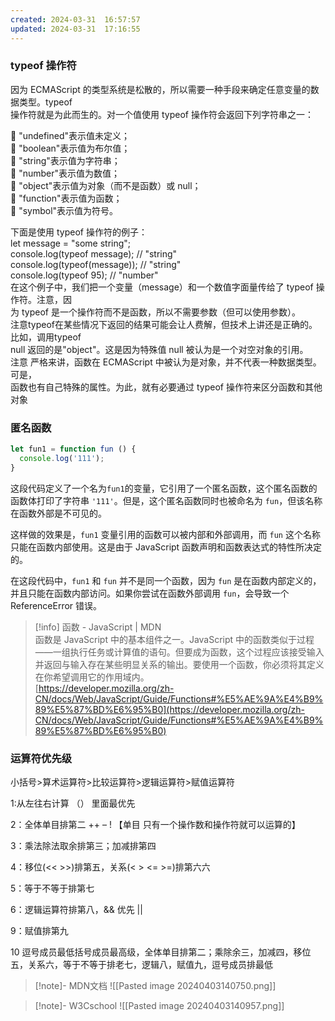 ```yaml
---
created: 2024-03-31  16:57:57
updated: 2024-03-31  17:16:55
---
```

  

### typeof 操作符

  
因为 ECMAScript 的类型系统是松散的，所以需要一种手段来确定任意变量的数据类型。typeof  
操作符就是为此而生的。对一个值使用 typeof 操作符会返回下列字符串之一：  

  
 "undefined"表示值未定义；  
 "boolean"表示值为布尔值；  
 "string"表示值为字符串；  
 "number"表示值为数值；  
 "object"表示值为对象（而不是函数）或 null；  
 "function"表示值为函数；  
 "symbol"表示值为符号。  

  
下面是使用 typeof 操作符的例子：  
let message = "some string";  
console.log(typeof message); // "string"  
console.log(typeof(message)); // "string"  
console.log(typeof 95); // "number"  
在这个例子中，我们把一个变量（message）和一个数值字面量传给了 typeof 操作符。注意，因  
为 typeof 是一个操作符而不是函数，所以不需要参数（但可以使用参数）。  
注意typeof在某些情况下返回的结果可能会让人费解，但技术上讲还是正确的。比如，调用typeof  
null 返回的是"object"。这是因为特殊值 null 被认为是一个对空对象的引用。  
注意 严格来讲，函数在 ECMAScript 中被认为是对象，并不代表一种数据类型。可是，  
函数也有自己特殊的属性。为此，就有必要通过 typeof 操作符来区分函数和其他对象  

  

  

  

### 匿名函数

```JavaScript
let fun1 = function fun () { 
  console.log('111');
}
```

  

这段代码定义了一个名为`fun1`的变量，它引用了一个匿名函数，这个匿名函数的函数体打印了字符串 `'111'`。但是，这个匿名函数同时也被命名为 `fun`，但该名称在函数外部是不可见的。

这样做的效果是，`fun1` 变量引用的函数可以被内部和外部调用，而 `fun` 这个名称只能在函数内部使用。这是由于 JavaScript 函数声明和函数表达式的特性所决定的。

在这段代码中，`fun1` 和 `fun` 并不是同一个函数，因为 `fun` 是在函数内部定义的，并且只能在函数内部访问。如果你尝试在函数外部调用 `fun`，会导致一个 ReferenceError 错误。

  

  

> [!info] 函数 - JavaScript | MDN  
> 函数是 JavaScript 中的基本组件之一。JavaScript 中的函数类似于过程——一组执行任务或计算值的语句。但要成为函数，这个过程应该接受输入并返回与输入存在某些明显关系的输出。要使用一个函数，你必须将其定义在你希望调用它的作用域内。  
> [https://developer.mozilla.org/zh-CN/docs/Web/JavaScript/Guide/Functions#%E5%AE%9A%E4%B9%89%E5%87%BD%E6%95%B0](https://developer.mozilla.org/zh-CN/docs/Web/JavaScript/Guide/Functions#%E5%AE%9A%E4%B9%89%E5%87%BD%E6%95%B0)  

  

### 运算符优先级

小括号>算术运算符>比较运算符>逻辑运算符>赋值运算符

1:从左往右计算 （） 里面最优先

2：全体单目排第二 ++ – ! 【单目 只有一个操作数和操作符就可以运算的】

3：乘法除法取余排第三；加减排第四

4：移位(<< >>)排第五，关系(< > <= >=)排第六六

5：等于不等于排第七

6：逻辑运算符排第八，&& 优先 ||

9：赋值排第九

10 逗号成员最低括号成员最高级，全体单目排第二；乘除余三，加减四，移位五，关系六，等于不等于排老七，逻辑八，赋值九，逗号成员排最低



> [!note]- MDN文档
> ![[Pasted image 20240403140750.png]]

> [!note]- W3Cschool
> ![[Pasted image 20240403140957.png]]


